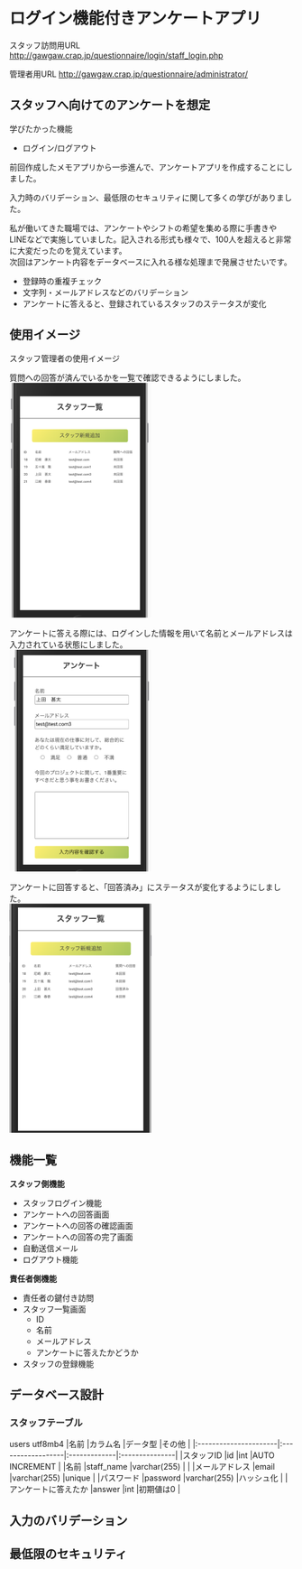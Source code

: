 # ログイン機能付きアンケートアプリ

スタッフ訪問用URL
http://gawgaw.crap.jp/questionnaire/login/staff_login.php

管理者用URL
http://gawgaw.crap.jp/questionnaire/administrator/


## スタッフへ向けてのアンケートを想定

学びたかった機能
* ログイン/ログアウト

前回作成したメモアプリから一歩進んで、アンケートアプリを作成することにしました。

入力時のバリデーション、最低限のセキュリティに関して多くの学びがありました。

私が働いてきた職場では、アンケートやシフトの希望を集める際に手書きやLINEなどで実施していました。記入される形式も様々で、100人を超えると非常に大変だったのを覚えています。  
次回はアンケート内容をデータベースに入れる様な処理まで発展させたいです。

* 登録時の重複チェック
* 文字列・メールアドレスなどのバリデーション
* アンケートに答えると、登録されているスタッフのステータスが変化

## 使用イメージ

スタッフ管理者の使用イメージ  

質問への回答が済んでいるかを一覧で確認できるようにしました。  
<img width="50%" src="demo-img/スクリーンショット 2020-09-16 21.38.33.png">  

アンケートに答える際には、ログインした情報を用いて名前とメールアドレスは入力されている状態にしました。  
<img width="50%" src="demo-img/スクリーンショット 2020-09-16 21.39.02.png">

アンケートに回答すると、「回答済み」にステータスが変化するようにしました。  
<img width="50%" src="demo-img/スクリーンショット 2020-09-16 21.39.56.png">

## 機能一覧
**スタッフ側機能**
* スタッフログイン機能
* アンケートへの回答画面
* アンケートへの回答の確認画面
* アンケートへの回答の完了画面
* 自動送信メール  
* ログアウト機能  

**責任者側機能**
* 責任者の鍵付き訪問
* スタッフ一覧画面
  * ID
  * 名前
  * メールアドレス
  * アンケートに答えたかどうか
* スタッフの登録機能


## データベース設計

### スタッフテーブル

users utf8mb4
|名前                   |カラム名           |データ型      |その他          |
|:----------------------|:------------------|:-------------|:---------------|
|スタッフID             |id                 |int           |AUTO INCREMENT  |
|名前                   |staff_name         |varchar(255)  |                |
|メールアドレス         |email              |varchar(255)  |unique          |
|パスワード             |password           |varchar(255)  |ハッシュ化      |
|アンケートに答えたか   |answer             |int           |初期値は0       |

## 入力のバリデーション

## 最低限のセキュリティ
